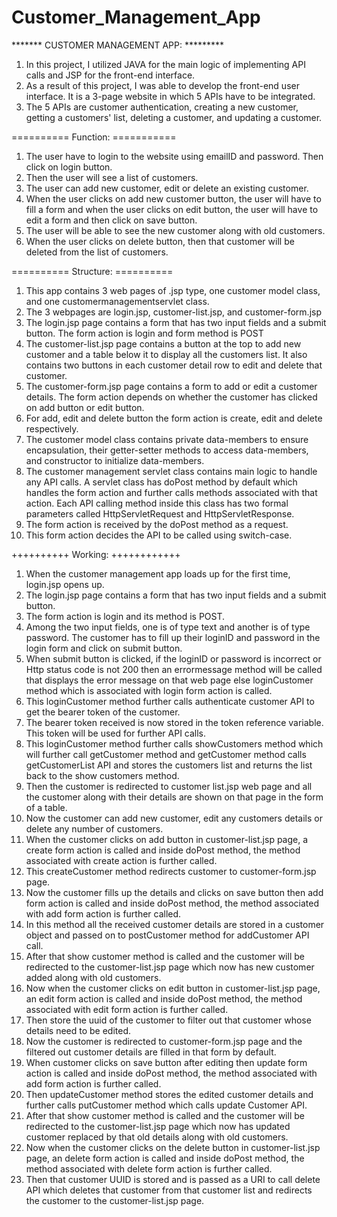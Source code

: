 # Customer_Management_App
******* CUSTOMER MANAGEMENT APP: *********

1. In this project, I utilized JAVA for the main logic of implementing API calls and JSP for the front-end interface.
2. As a result of this project, I was able to develop the front-end user interface. It is a 3-page website in which 5 APIs have to be integrated.
3. The 5 APIs are customer authentication, creating a new customer, getting a customers' list, deleting a customer, and updating a customer.

========== Function: ===========

1. The user have to login to the website using emailID and password. Then click on login button.
2. Then the user will see a list of customers.
3. The user can add new customer, edit or delete an existing customer.
4. When the user clicks on add new customer button, the user will have to fill a form and when the user clicks on edit button, the user will have to edit a form and then click on save button.
5. The user will be able to see the new customer along with old customers.
6. When the user clicks on delete button, then that customer will be deleted from the list of customers.

========== Structure: ==========

1. This app contains 3 web pages of .jsp type, one customer model class, and one customermanagementservlet class.
2. The 3 webpages are login.jsp, customer-list.jsp, and customer-form.jsp
3. The login.jsp page contains a form that has two input fields and a submit button. The form action is login and form method is POST
4. The customer-list.jsp page contains a button at the top to add new customer and a table below it to display all the customers list. It also contains two buttons in each customer detail row to edit and delete that customer.
5. The customer-form.jsp page contains a form to add or edit a customer details. The form action depends on whether the customer has clicked on add button or edit button.
6. For add, edit and delete button the form action is create, edit and delete respectively.
7. The customer model class contains private data-members to ensure encapsulation, their getter-setter methods to access data-members, and constructor to initialize data-members.
8. The customer management servlet class contains main logic to handle any API calls. A servlet class has doPost method by default which handles the form action and further calls methods associated with that action. Each API calling method inside this class has two formal parameters called HttpServletRequest and HttpServletResponse.
9. The form action is received by the doPost method as a request.
10. This form action decides the API to be called using switch-case.

++++++++++  Working: ++++++++++++

1. When the customer management app loads up for the first time, login.jsp opens up.
2. The login.jsp page contains a form that has two input fields and a submit button.
3. The form action is login and its method is POST.
4. Among the two input fields, one is of type text and another is of type password. The customer has to fill up their loginID and password in the login form and click on submit button.
5. When submit button is clicked, if the loginID or password is incorrect or Http status code is not 200 then an errormessage method will be called that displays the error message on that web page else loginCustomer method which is associated with login form action is called.
6. This loginCustomer method further calls authenticate customer API to get the bearer token of the customer.
7. The bearer token received is now stored in the token reference variable. This token will be used for further API calls.
8. This loginCustomer method further calls showCustomers method which will further call getCustomer method and getCustomer method calls getCustomerList API and stores the customers list and returns the list back to the show customers method.
9. Then the customer is redirected to customer list.jsp web page and all the customer along with their details are shown on that page in the form of a table.
10. Now the customer can add new customer, edit any customers details or delete any number of customers.
11. When the customer clicks on add button in customer-list.jsp page, a create form action is called and inside doPost method, the method associated with create action is further called.
12. This createCustomer method redirects customer to customer-form.jsp page.
13. Now the customer fills up the details and clicks on save button then add form action is called and inside doPost method, the method associated with add form action is further called.
14. In this method all the received customer details are stored in a customer object and passed on to postCustomer method for addCustomer API call.
15. After that show customer method is called and the customer will be redirected to the customer-list.jsp page which now has new customer added along with old customers.
16. Now when the customer clicks on edit button in customer-list.jsp page, an edit form action is called and inside doPost method, the method associated with edit form action is further called.
17. Then store the uuid of the customer to filter out that customer whose details need to be edited.
18. Now the customer is redirected to customer-form.jsp page and the filtered out customer details are filled in that form by default.
19. When customer clicks on save button after editing then update form action is called and inside doPost method, the method associated with add form action is further called.
20. Then updateCustomer method stores the edited customer details and further calls putCustomer method which calls update Customer API.
21. After that show customer method is called and the customer will be redirected to the customer-list.jsp page which now has updated customer replaced by that old details along with old customers.
22. Now when the customer clicks on the delete button in customer-list.jsp page, an delete form action is called and inside doPost method, the method associated with delete form action is further called.
23. Then that customer UUID is stored and is passed as a URI to call delete API which deletes that customer from that customer list and redirects the customer to the customer-list.jsp page.
